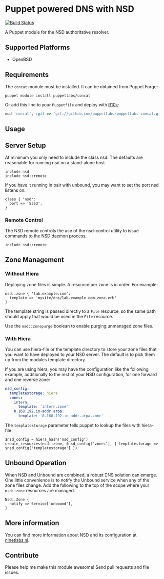 # Puppet powered DNS with NSD

[![Build Status](https://travis-ci.org/xaque208/puppet-nsd.svg?branch=master)](https://travis-ci.org/xaque208/puppet-nsd)

A Puppet module for the NSD authoritative resolver.

## Supported Platforms

* OpenBSD

## Requirements
The `concat` module must be installed. It can be obtained from Puppet Forge:

```
puppet module install puppetlabs/concat
```

Or add this line to your `Puppetfile` and deploy with [R10k](https://github.com/adrienthebo/r10k):

```Ruby
mod 'concat', :git => 'git://github.com/puppetlabs/puppetlabs-concat.git'
```

## Usage

## Server Setup

At minimum you only need to include the class nsd. The defaults are reasonable
for running nsd on a stand-alone host.

```Puppet
include nsd
include nsd::remote
```

If you have it running in pair with unbound, you may want to set the port nsd
listens on:

```Puppet
class { 'nsd':
  port => '5353',
}
```

### Remote Control

The NSD remote controls the use of the nsd-control utility to issue commands to
the NSD daemon process.

```Puppet
include nsd::remote
```

## Zone Management

### Without Hiera

Deploying zone files is simple.  A resource per zone is in order.  For example:

```Puppet
nsd::zone { 'lab.example.com':
  template => 'mysite/dns/lab.example.com.zone.erb'
}
```

The template string is passed directly to a `File` resource, so the same path
should apply that would be used in the `File` resource.

Use the `nsd::zonepurge` boolean to enable purging unmanaged zone files.

### With Hiera

You can use hiera-file or the template directory to store your zone files that
you want to have deployed to your NSD server.  The default is to pick them up
from the modules template directory.

If you are using hiera, you may have the configuration like the following
example, additionally to the rest of your NSD configuration, for one forward
and one reverse zone:

```yaml
nsd_config:
  templatestorage: hiera
  zones:
    intern:
      template: 'intern.zone'
    0.168.192.in-addr.arpa:
      template: '0.168.192.in-addr.arpa.zone'
```

The `templatestorage` parameter tells puppet to lookup the files with hiera-file.

```Puppet
$nsd_config = hiera_hash('nsd_config')
create_resources(nsd::zone, $nsd_config['zones'], { templatestorage => $nsd_config['templatestorage'] })
```

## Unbound Operation

When NSD and Unbound are combined, a robust DNS solution can emerge.  One
little convenience is to notify the Unbound service when any of the zone files
change.  Add the following to the top of the scope where your `nsd::zone`
resources are managed.

```Puppet
Nsd::Zone {
  notify => Service['unbound'],
}
```

## More information

You can find more information about NSD and its configuration at
[nlnetlabs.nl](http://www.nlnetlabs.nl/projects/nsd/).


## Contribute

Please help me make this module awesome!  Send pull requests and file issues.

